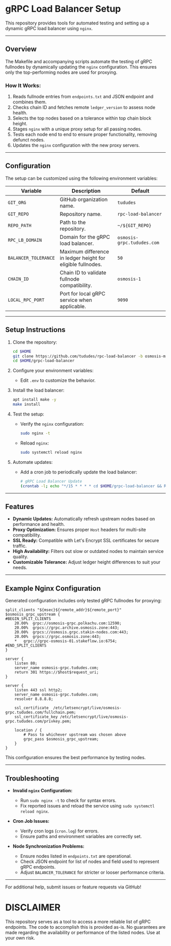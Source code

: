 
# gRPC Load Balancer Setup

This repository provides tools for automated testing and setting up a dynamic gRPC load balancer using `nginx`.

---

## Overview

The Makefile and accompanying scripts automate the testing of gRPC fullnodes by dynamically updating the `nginx` configuration. This ensures only the top-performing nodes are used for proxying.

### How It Works:
1. Reads fullnode entries from `endpoints.txt` and JSON endpoint and combines them.
2. Checks chain ID and fetches remote `ledger_version` to assess node health.
3. Selects the top nodes based on a tolerance within top chain block height.
4. Stages `nginx` with a unique proxy setup for all passing nodes.
5. Tests each node end to end to ensure proper functionality, removing defunct nodes.
6. Updates the `nginx` configuration with the new proxy servers.

---

## Configuration

The setup can be customized using the following environment variables:

| Variable              | Description                                                  | Default                         |
|-----------------------|--------------------------------------------------------------|---------------------------------|
| `GIT_ORG`            | GitHub organization name.                                    | `tududes`                      |
| `GIT_REPO`           | Repository name.                                             | `rpc-load-balancer`            |
| `REPO_PATH`          | Path to the repository.                                      | `~/${GIT_REPO}`                |
| `RPC_LB_DOMAIN`      | Domain for the gRPC load balancer.                            | `osmosis-grpc.tududes.com`       |
| `BALANCER_TOLERANCE` | Maximum difference in ledger height for eligible fullnodes.  | `50`                            |
| `CHAIN_ID`           | Chain ID to validate fullnode compatibility.                 | `osmosis-1` |
| `LOCAL_RPC_PORT`     | Port for local gRPC service when applicable.                 | `9090`                        |

---

## Setup Instructions

1. Clone the repository:
   ```bash
   cd $HOME
   git clone https://github.com/tududes/rpc-load-balancer -b osmosis-mainnet-grpc grpc-load-balancer
   cd $HOME/grpc-load-balancer
   ```

2. Configure your environment variables:
   - Edit `.env` to customize the behavior.

3. Install the load balancer:
   ```bash
   apt install make -y
   make install
   ```

4. Test the setup:
   - Verify the `nginx` configuration:
     ```bash
     sudo nginx -t
     ```
   - Reload `nginx`:
     ```bash
     sudo systemctl reload nginx
     ```

5. Automate updates:
   - Add a cron job to periodically update the load balancer:
     ```bash
     # gRPC Load Balancer Update
     (crontab -l; echo "*/15 * * * * cd $HOME/grpc-load-balancer && REPO_PATH=$HOME/grpc-load-balancer make cron-nogit >> cron.log 2>&1") | crontab -
     ```

---

## Features

- **Dynamic Updates:** Automatically refresh upstream nodes based on performance and health.
- **Proxy Optimization:** Ensures proper `Host` headers for multi-site compatibility.
- **SSL Ready:** Compatible with Let's Encrypt SSL certificates for secure traffic.
- **High Availability:** Filters out slow or outdated nodes to maintain service quality.
- **Customizable Tolerance:** Adjust ledger height differences to suit your needs.

---

## Example Nginx Configuration

Generated configuration includes only tested gRPC fullnodes for proxying:

```nginx
split_clients "${msec}${remote_addr}${remote_port}" $osmosis_grpc_upstream {
#BEGIN_SPLIT_CLIENTS
	20.00%	grpc://osmosis-grpc.polkachu.com:12590;
	20.00%	grpcs://grpc.archive.osmosis.zone:443;
	20.00%	grpcs://osmosis.grpc.stakin-nodes.com:443;
	20.00%	grpcs://grpc.osmosis.zone:443;
	*	grpc://grpc-osmosis-01.stakeflow.io:6754;
#END_SPLIT_CLIENTS
}

server {
	listen 80;
	server_name osmosis-grpc.tududes.com;
	return 301 https://$host$request_uri;
}

server {
	listen 443 ssl http2;
	server_name osmosis-grpc.tududes.com;
	resolver 8.8.8.8;

	ssl_certificate	 /etc/letsencrypt/live/osmosis-grpc.tududes.com/fullchain.pem;
	ssl_certificate_key /etc/letsencrypt/live/osmosis-grpc.tududes.com/privkey.pem;

	location / {
		# Pass to whichever upstream was chosen above
		grpc_pass $osmosis_grpc_upstream;
	}
}
```

This configuration ensures the best performance by testing nodes.

---

## Troubleshooting

- **Invalid `nginx` Configuration:**
  - Run `sudo nginx -t` to check for syntax errors.
  - Fix reported issues and reload the service using `sudo systemctl reload nginx`.

- **Cron Job Issues:**
  - Verify cron logs (`cron.log`) for errors.
  - Ensure paths and environment variables are correctly set.

- **Node Synchronization Problems:**
  - Ensure nodes listed in `endpoints.txt` are operational.
  - Check JSON endpoint for list of nodes and field used to represent gRPC endpoints.
  - Adjust `BALANCER_TOLERANCE` for stricter or looser performance criteria.

---

For additional help, submit issues or feature requests via GitHub!

# DISCLAIMER
This repository serves as a tool to access a more reliable list of gRPC endpoints. The code to accomplish this is provided as-is. No guarantees are made regarding the availability or performance of the listed nodes. Use at your own risk.
